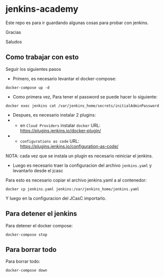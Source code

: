 # jenkins-academy


Este repo es para ir guardando algunas cosas para probar con jenkins.

Gracias

Saludos


## Como trabajar con esto

Seguir los siguientes pasos

- Primero, es necesario levantar el docker-compose:
```
docker-compose up -d
```

- Como primera vez, Para tener el password se puede hacer lo siguiente:
```
docker exec jenkins cat /var/jenkins_home/secrets/initialAdminPassword
```

- Despues, es necesario instalar 2 plugins:
- - en `Cloud Providers` instalar `docker` URL: https://plugins.jenkins.io/docker-plugin/
- - `configurations as code` URL: https://plugins.jenkins.io/configuration-as-code/

NOTA: cada vez que se instala un plugin es necesario reiniciar el jenkins.

- Luego es necesario traer la configuracion del archivo `jenkins.yaml` y levantarlo desde el jcasc

Para esto es necesario copiar el archivo jenkins.yaml a al contenedor:
```
docker cp jenkins.yaml jenkins:/var/jenkins_home/jenkins.yaml
```

Y luego en la configuracion del JCasC importarlo.

## Para detener el jenkins

Para detener el docker compose:
```
docker-compose stop
```


## Para borrar todo

Para borrar todo:
```
docker-compose down
```

